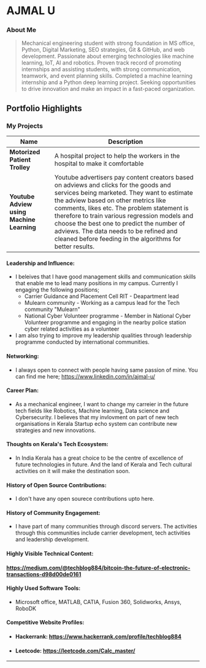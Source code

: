 # AJMAL U

### About Me

>  Mechanical engineering student with strong foundation in MS office, Python, Digital Marketing, SEO strategies, Git & GitHub, and web development. Passionate about emerging technologies like machine learning, IoT, AI and robotics. Proven track record of promoting internships and assisting students, with strong communication, teamwork, and event planning skills. Completed a machine learning internship and a Python deep learning project. Seeking opportunities to drive innovation and make an impact in a fast-paced organization.

## Portfolio Highlights

### My Projects

| Name                | Description                                                               |                                                             
|---------------------|---------------------------------------------------------------------------|
| **Motorized Patient Trolley**  | A hospital project to help the workers in the hospital to make it comfortable|                                                    
| **Youtube Adview using Machine Learning**  | Youtube advertisers pay content creators based on adviews and clicks for the goods and services being marketed. They want to estimate the adview based on other metrics like comments, likes etc. The problem statement is therefore to train various regression models and choose the best one to predict the number of adviews. The data needs to be refined and cleaned before feeding in the algorithms for better results.                                              | 

#### Leadership and Influence:

- I beleives that I have good management skills and communication skills that enable me to lead many positions in my campus. Currently I engaging the following positions;
   - Carrier Guidance and Placement Cell RIT - Deapartment lead
   - Mulearn community - Working as a campus lead for the Tech community "Mulearn"
   - National Cyber Volunteer programme - Member in National Cyber Volunteer programme and engaging in the nearby police station cyber related activities as a volunteer
- I am also trying to improve my leadership qualities through leadership programme conducted by international communities. 

#### Networking:

- I always open to connect with people having same passion of mine. You can find me here; https://www.linkedin.com/in/ajmal-u/
#### Career Plan:

- As a mechanical engineer, I want to change my carreier in the future tech fields like Robotics, Machine learning, Data science and Cybersecurity. I believes that my invlovment on part of new tech organisations in Kerala Startup echo system can contribute new strategies and new innovations.

#### Thoughts on Kerala's Tech Ecosystem:

- In India Kerala has a great choice to be the centre of excellence of future technologies in future. And the land of Kerala and Tech cultural activities on it will make the destination soon.

#### History of Open Source Contributions:

- I don't have any open sourece contributions upto here.

#### History of Community Engagement:

-  I have part of many communities through discord servers. The activities through this communities include carrier development, tech activities and leadership development.

#### Highly Visible Technical Content:

#### https://medium.com/@techblog884/bitcoin-the-future-of-electronic-transactions-d98d00de0161
#### Highly Used Software Tools:

- Microsoft office, MATLAB, CATIA, Fusion 360, Solidworks, Ansys, RoboDK
#### Competitive Website Profiles:

  - #### Hackerrank: https://www.hackerrank.com/profile/techblog884
  - #### Leetcode: https://leetcode.com/Calc_master/




---
